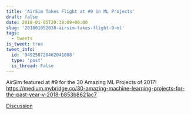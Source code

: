 ```yaml
---
title: 'AirSim Takes Flight at #9 in ML Projects'
draft: false
date: 2018-01-05T20:38:09+00:00
slug: '201801052038-airsim-takes-flight-9-ml'
tags:
  - tweets
is_tweet: true
tweet_info:
  id: '949258720462041088'
  type: 'post'
  is_thread: False
---
```




AirSim featured at #9 for the 30 Amazing ML Projects of 2017!
<https://medium.mybridge.co/30-amazing-machine-learning-projects-for-the-past-year-v-2018-b853b8621ac7>

[Discussion](https://x.com/sytelus/status/949258720462041088)
